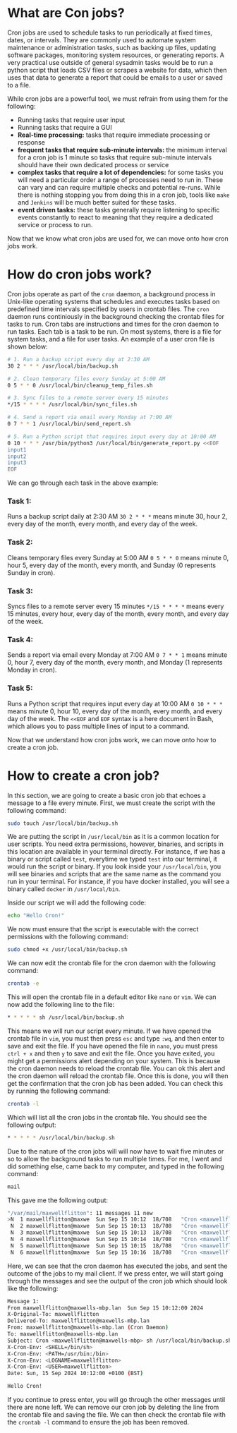 
# What are Con jobs?

Cron jobs are used to schedule tasks to run periodically at fixed times, dates, or intervals. They are commonly used to automate system maintenance or administration tasks, such as backing up files, updating software packages, monitoring system resources, or generating reports. A very practical use outside of general sysadmin tasks would be to run a python script that loads CSV files or scrapes a website for data, which then uses that data to generate a report that could be emails to a user or saved to a file. 

While cron jobs are a powerful tool, we must refrain from using them for the following:

- Running tasks that require user input
- Running tasks that require a GUI
- **Real-time processing:** tasks that require immediate processing or response
- **frequent tasks that require sub-minute intervals:** the minimum interval for a cron job is 1 minute so tasks that require sub-minute intervals should have their own dedicated process or service
- **complex tasks that require a lot of dependencies:** for some tasks you will need a particular order a range of processes need to run in. These can vary and can require multiple checks and potential re-runs. While there is nothing stopping you from doing this in a cron job, tools like `make` and `Jenkins` will be much better suited for these tasks.
- **event driven tasks:** these tasks generally require listening to specific events constantly to react to meaning that they require a dedicated service or process to run.

Now that we know what cron jobs are used for, we can move onto how cron jobs work.

# How do cron jobs work?

Cron jobs operate as part of the `cron` daemon, a background process in Unix-like operating systems that schedules and executes tasks based on predefined time intervals specified by users in crontab files. The `cron` daemon runs continiously in the background checking the crontab files for tasks to run. Cron tabs are instructions and times for the cron daemon to run tasks. Each tab is a task to be run. On most systems, there is a file for system tasks, and a file for user tasks. An example of a user cron file is shown below:

```bash
# 1. Run a backup script every day at 2:30 AM
30 2 * * * /usr/local/bin/backup.sh

# 2. Clean temporary files every Sunday at 5:00 AM
0 5 * * 0 /usr/local/bin/cleanup_temp_files.sh

# 3. Sync files to a remote server every 15 minutes
*/15 * * * * /usr/local/bin/sync_files.sh

# 4. Send a report via email every Monday at 7:00 AM
0 7 * * 1 /usr/local/bin/send_report.sh

# 5. Run a Python script that requires input every day at 10:00 AM
0 10 * * * /usr/bin/python3 /usr/local/bin/generate_report.py <<EOF
input1
input2
input3
EOF
```
 We can go through each task in the above example:

### Task 1:
Runs a backup script daily at 2:30 AM
`30 2 * * *` means minute 30, hour 2, every day of the month, every month, and every day of the week.

### Task 2:
Cleans temporary files every Sunday at 5:00 AM
`0 5 * * 0` means minute 0, hour 5, every day of the month, every month, and Sunday (0 represents Sunday in cron).

### Task 3:
Syncs files to a remote server every 15 minutes
`*/15 * * * *` means every 15 minutes, every hour, every day of the month, every month, and every day of the week.

### Task 4:
Sends a report via email every Monday at 7:00 AM
`0 7 * * 1` means minute 0, hour 7, every day of the month, every month, and Monday (1 represents Monday in cron).

### Task 5:
Runs a Python script that requires input every day at 10:00 AM
`0 10 * * *` means minute 0, hour 10, every day of the month, every month, and every day of the week. The `<<EOF` and `EOF` syntax is a here document in Bash, which allows you to pass multiple lines of input to a command.

Now that we understand how cron jobs work, we can move onto how to create a cron job.

# How to create a cron job?

In this section, we are going to create a basic cron job that echoes a message to a file every minute. First, we must create the script with the following command:

```bash
sudo touch /usr/local/bin/backup.sh
```

We are putting the script in `/usr/local/bin` as it is a common location for user scripts. You need extra permissions, however, binaries, and scripts in this location are available in your terminal directly. For instance, if we has a binary or script called `test`, everytime we typed `test` into our terminal, it would run the script or binary. If you look inside your `/usr/local/bin`, you will see binaries and scripts that are the same name as the command you run in your terminal. For instance, if you have docker installed, you will see a binary called `docker` in `/usr/local/bin`.

Inside our script we will add the following code:

```bash
echo "Hello Cron!"
```

We now must ensure that the script is executable with the correct permissions with the following command:

```bash
sudo chmod +x /usr/local/bin/backup.sh
```

We can now edit the crontab file for the cron daemon with the following command:

```bash
crontab -e
```

This will open the crontab file in a default editor like `nano` or `vim`. We can now add the following line to the file:

```bash
* * * * * sh /usr/local/bin/backup.sh
```
This means we will run our script every minute. If we have opened the crontab file in `vim`, you must then press `esc` and type `:wq`, and then enter to save and exit the file. If you have opened the file in `nano`, you must press `ctrl + x` and then `y` to save and exit the file. Once you have exited, you might get a permissions alert depending on your system. This is because the cron daemon needs to reload the crontab file. You can ok this alert and the cron daemon will reload the crontab file. Once this is done, you will then get the confirmation that the cron job has been added. You can check this by running the following command:

```bash
crontab -l
```

Which will list all the cron jobs in the crontab file. You should see the following output:

```bash
* * * * * /usr/local/bin/backup.sh
```

Due to the nature of the cron jobs will will now have to wait five minutes or so to allow the background tasks to run multiple times. For me, I went and did something else, came back to my computer, and typed in the following command:

```bash
mail
```

This gave me the following output:

```bash
"/var/mail/maxwellflitton": 11 messages 11 new
>N  1 maxwellflitton@maxwe  Sun Sep 15 10:12  18/708   "Cron <maxwellflitton@maxwells-mbp> sh /usr/local/bin/backup.sh"
 N  2 maxwellflitton@maxwe  Sun Sep 15 10:13  18/708   "Cron <maxwellflitton@maxwells-mbp> sh /usr/local/bin/backup.sh"
 N  3 maxwellflitton@maxwe  Sun Sep 15 10:13  18/708   "Cron <maxwellflitton@maxwells-mbp> sh /usr/local/bin/backup.sh"
 N  4 maxwellflitton@maxwe  Sun Sep 15 10:14  18/708   "Cron <maxwellflitton@maxwells-mbp> sh /usr/local/bin/backup.sh"
 N  5 maxwellflitton@maxwe  Sun Sep 15 10:15  18/708   "Cron <maxwellflitton@maxwells-mbp> sh /usr/local/bin/backup.sh"
 N  6 maxwellflitton@maxwe  Sun Sep 15 10:16  18/708   "Cron <maxwellflitton@maxwells-mbp> sh /usr/local/bin/backup.sh"
```

Here, we can see that the cron daemon has executed the jobs, and sent the outcome of the jobs to my mail client. If we press enter, we will start going through the messages and see the output of the cron job which should look like the following:

```bash
Message 1:
From maxwellflitton@maxwells-mbp.lan  Sun Sep 15 10:12:00 2024
X-Original-To: maxwellflitton
Delivered-To: maxwellflitton@maxwells-mbp.lan
From: maxwellflitton@maxwells-mbp.lan (Cron Daemon)
To: maxwellflitton@maxwells-mbp.lan
Subject: Cron <maxwellflitton@maxwells-mbp> sh /usr/local/bin/backup.sh
X-Cron-Env: <SHELL=/bin/sh>
X-Cron-Env: <PATH=/usr/bin:/bin>
X-Cron-Env: <LOGNAME=maxwellflitton>
X-Cron-Env: <USER=maxwellflitton>
Date: Sun, 15 Sep 2024 10:12:00 +0100 (BST)

Hello Cron!
```

If you continue to press enter, you will go through the other messages until there are none left. We can remove our cron job by deleting the line from the crontab file and saving the file. We can then check the crontab file with the `crontab -l` command to ensure the job has been removed.